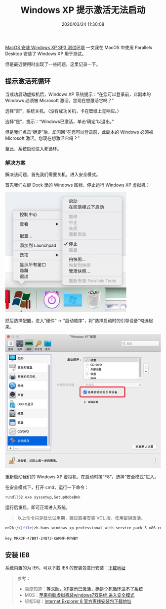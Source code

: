 ﻿---
title: "Windows XP 提示激活无法启动"
date: "2020/03/24 11:30:08"
updated: "2020/11/03 20:51:21"
permalink: "windows-xp-prompt-activation-can-not-start/"
tags:
 - Windows XP
 - 虚拟机
categories:
 - [操作系统, MacOS]
---

[MacOS 安装 Windows XP SP3 测试环境](https://www.hd2y.net/archives/macos-installation-windows-xp-sp3-test-environment) 一文我在 MacOS 中使用 Parallels Desktop 安装了 Windows XP 用于测试。

但是最近使用时出现了一些问题，这里记录一下。

## 提示激活死循环

当成功启动虚拟机后，Windows XP 系统提示：“在您可以登录前，此副本的 Windows 必须被 Microsoft 激活。您现在想激活它吗？”

选择“否”，系统关机。（没有成功关机，卡在壁纸上无响应。）

选择“是”，提示：“Windows已激活，单击‘确定’以退出。”

但是我们点击“确定”后，却闪回“在您可以登录前，此副本的 Windows 必须被 Microsoft 激活。您现在想激活它吗？”

至此，系统启动进入死循环。

### 解决方案

解决该问题，首先我们需要关机，进入安全模式。

首先我们右键 Dock 里的 Windows 图标，停止运行 Windows XP 虚拟机：

![stop running](./200324-windows-xp-prompt-activation-can-not-start-01.jpg)

然后选择配置，进入“硬件” -> “启动顺序”，将“选择启动时的引导设备”勾选起来。

![open boot](./200324-windows-xp-prompt-activation-can-not-start-02.jpg)

重新启动我们的 Windows XP 虚拟机，在启动时按“F8”，选择“安全模式”进入。

在安全模式下，打开 cmd，运行一下命令：

```bash
rundll32.exe syssetup,SetupOobeBnk
```

运行后重启，即可正常进入系统。

> 以上命令只是延长试用期，建议直接安装 VOL 版，使用密钥激活。

```bash
ed2k://|file|zh-hans_windows_xp_professional_with_service_pack_3_x86_cd_vl_x14-74070.iso|630237184|EC51916C9D9B8B931195EE0D6EE9B40E|/

key MRX3F-47B9T-2487J-KWKMF-RPWBY
```

## 安装 IE8

系统内置的为 IE6，可以下载 IE8 的安装包进行安装：[下载地址](http://download.microsoft.com/download/1/6/1/16174D37-73C1-4F76-A305-902E9D32BAC9/IE8-WindowsXP-x86-CHS.exe)

> 参考：
> + 百度知道：[等求助，XP提示已激活，确是个死循环进不了系统](https://zhidao.baidu.com/question/139652708321204485.html)
> + MOS：[苹果电脑虚拟机装windows7双系统 进入安全模式](https://mos86.com/1087.html)
> + 轻松E站：[Internet Explorer 8 官方离线安装包下载地址](https://www.51-n.com/t-4492-1-1.html)

